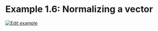 # Example 1.6: Normalizing a vector

[![Edit example](https://codesandbox.io/static/img/play-codesandbox.svg)](https://codesandbox.io/s/github/mhyfritz/the-nature-of-code-canvas-sketch/tree/master/01-vectors/06-normalizing-a-vector/sandbox)
